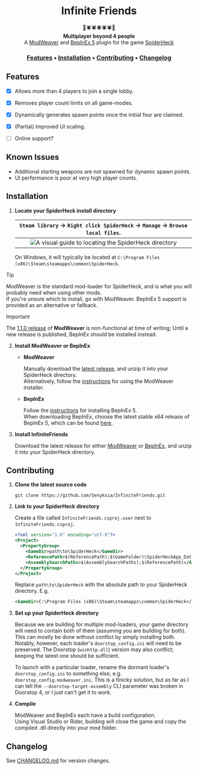 <div align="center">

# Infinite Friends

:tada::spider::spider::spider::spider::spider::tada:
<br />**Multiplayer beyond 4 people**
<br />A [ModWeaver](https://github.com/modweaver/modweaver) and [BepInEx 5](https://github.com/BepInEx/BepInEx) plugin for the game [SpiderHeck](https://store.steampowered.com/app/1329500/SpiderHeck)

### [Features](#features) • [Installation](#installation) • [Contributing](#contributing) • [Changelog](#changelog)

</div>


## Features

- [x] Allows more than 4 players to join a single lobby.
- [x] Removes player count limits on all game-modes.
- [x] Dynamically generates spawn points once the initial four are claimed.
- [x] (Partial) Improved UI scaling.
- [ ] Online support?


## Known Issues
- Additional starting weapons are not spawned for dynamic spawn points.
- UI performance is poor at very high player counts.


## Installation

1. **Locate your SpiderHeck install directory**

   | `Steam library` -> `Right click SpiderHeck` -> `Manage` -> `Browse local files`. |
      |:--------------------------------------------------------------------------------:|
   | ![A visual guide to locating the SpiderHeck directory](../assets/locating_directory.png?raw=true) |

   On Windows, it will typically be located at `C:\Program Files (x86)\Steam\steamapps\common\SpiderHeck`.

> [!TIP]
> ModWeaver is the standard mod-loader for SpiderHeck, and is what you will probably need when using other mods.
> <br />If you're unsure which to install, go with ModWeaver. BepInEx 5 support is provided as an alternative or fallback.

> [!IMPORTANT]
> The [1.1.0 release](https://github.com/modweaver/modweaver/releases/tag/1.1.0) of **ModWeaver** is non-functional at time of writing;
> Until a new release is published, BepInEx should be installed instead.
2. **Install ModWeaver or BepInEx**

    - **ModWeaver**

      Manually download the [latest release](https://github.com/modweaver/modweaver/releases/latest), and unzip it into your SpiderHeck directory.
      <br />Alternatively, follow the [instructions](https://docs.modweaver.org/users/installing-modweaver/) for using the ModWeaver installer.

    - **BepInEx**

      Follow the [instructions](https://docs.bepinex.dev/articles/user_guide/installation/index.html#installing-bepinex-1) for installing BepInEx 5.
      <br />When downloading BepInEx, choose the latest stable x64 release of BepInEx 5, which can be found [here](https://github.com/BepInEx/BepInEx/releases/latest).

3. **Install InfiniteFriends**

   Download the latest release for either [ModWeaver](https://github.com/Senyksia/InfiniteFriends/releases/latest/download/InfiniteFriends_ModWeaver.zip) or [BepInEx](https://github.com/Senyksia/InfiniteFriends/releases/latest/download/InfiniteFriends_BepInEx.zip), and unzip it into your SpiderHeck directory.


## Contributing

1. **Clone the latest source code**

   `git clone https://github.com/Senyksia/InfiniteFriends.git`

2. **Link to your SpiderHeck directory**

   Create a file called `InfiniteFriends.csproj.user` next to `InfiniteFriends.csproj`.
   ```xml
   <?xml version="1.0" encoding="utf-8"?>
   <Project>
     <PropertyGroup>
       <GameDir>path\to\SpiderHeck</GameDir>                                                    <!-- User-defined absolute path to SpiderHeck -->
       <ReferencePath>$(ReferencePath);$(GameFolder)\SpiderHeckApp_Data\Managed</ReferencePath> <!-- Path to the SH game assemblies -->
       <AssemblySearchPaths>$(AssemblySearchPaths);$(ReferencePath)</AssemblySearchPaths>       <!-- Add that path to the assembly search list -->
     </PropertyGroup>
   </Project>
   ```
   Replace `path\to\SpiderHeck` with the absolute path to your SpiderHeck directory. E.g.
   ```xml
   <GameDir>C:\Program Files (x86)\Steam\steamapps\common\SpiderHeck</GameDir>
   ```

3. **Set up your SpiderHeck directory**

   Because we are building for multiple mod-loaders, your game directory will need to contain both of them (assuming you are building for both). This can mostly be done without conflict by simply installing both. Notably, however, each loader's `doorstop_config.ini` will need to be preserved. The Doorstop (`winhttp.dll`) version may also conflict; keeping the latest one should be sufficient.

   To launch with a particular loader, rename the dormant loader's `doorstop_config.ini` to something else, e.g. `doorstop_config.modweaver.ini`. This is a finicky solution, but as far as I can tell the `--doorstop-target-assembly` CLI parameter was broken in Doorstop 4, or I just can't get it to work.

5. **Compile**

   ModWeaver and BepInEx each have a build configuration.
   <br />Using Visual Studio or Rider, building will close the game and copy the compiled .dll directly into your mod folder.


## Changelog

See [CHANGELOG.md](https://github.com/Senyksia/InfiniteFriends/blob/main/CHANGELOG.md) for version changes.
